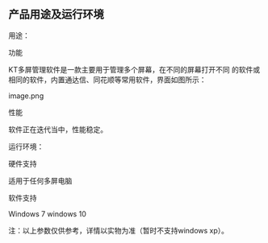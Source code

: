## 产品用途及运行环境

用途：

功能

KT多屏管理软件是一款主要用于管理多个屏幕，在不同的屏幕打开不同    的软件或相同的软件，内置通达信、同花顺等常用软件，界面如图所示：



image.png

性能

软件正在迭代当中，性能稳定。

运行环境：

硬件支持

适用于任何多屏电脑

软件支持

Windows 7  windows 10 

注：以上参数仅供参考，详情以实物为准（暂时不支持windows xp）。